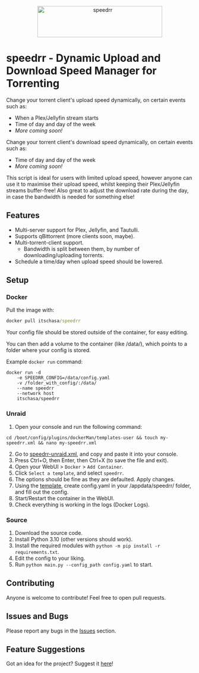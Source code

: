 <p align="center">
    <img src="https://raw.githubusercontent.com/itschasa/speedrr/master/images/speedrr_text.png" alt="speedrr" width="336" height="84">
    <br/>
    <h1>speedrr - Dynamic Upload and Download Speed Manager for Torrenting</h1>
</p>

Change your torrent client's upload speed dynamically, on certain events such as:
- When a Plex/Jellyfin stream starts
- Time of day and day of the week
- <i>More coming soon!</i>


Change your torrent client's download speed dynamically, on certain events such as:
- Time of day and day of the week
- <i>More coming soon!</i>


This script is ideal for users with limited upload speed, however anyone can use it to maximise their upload speed, whilst keeping their Plex/Jellyfin streams buffer-free! Also great to adjust the download rate during the day, in case the bandwidth is needed for something else!


## Features
- Multi-server support for Plex, Jellyfin, and Tautulli.
- Supports qBittorrent (more clients soon, maybe).
- Multi-torrent-client support.
    - Bandwidth is split between them, by number of downloading/uploading torrents.
- Schedule a time/day when upload speed should be lowered.


## Setup

### Docker
Pull the image with:
```cmd
docker pull itschasa/speedrr
```

Your config file should be stored outside of the container, for easy editing.

You can then add a volume to the container (like /data/), which points to a folder where your config is stored.

Example `docker run` command:
```
docker run -d
    -e SPEEDRR_CONFIG=/data/config.yaml
    -v /folder_with_config/:/data/
    --name speedrr
    --network host
    itschasa/speedrr
```

### Unraid
1. Open your console and run the following command:
```
cd /boot/config/plugins/dockerMan/templates-user && touch my-speedrr.xml && nano my-speedrr.xml
```
2. Go to <a href="https://raw.githubusercontent.com/itschasa/speedrr/main/speedrr-unraid.xml">speedrr-unraid.xml</a>, and copy and paste it into your console.
3. Press Ctrl+O, then Enter, then Ctrl+X (to save the file and exit).
4. Open your WebUI > `Docker` > `Add Container`.
5. Click `Select a template`, and select `speedrr`.
6. The options should be fine as they are defaulted. Apply changes.
7. Using the <a href="https://github.com/itschasa/speedrr/blob/main/config.yaml">template</a>, create config.yaml in your /appdata/speedrr/ folder, and fill out the config.
8. Start/Restart the container in the WebUI.
9. Check everything is working in the logs (Docker Logs).

### Source
1. Download the source code.
2. Install Python 3.10 (other versions should work).
3. Install the required modules with `python -m pip install -r requirements.txt`.
4. Edit the config to your liking.
5. Run `python main.py --config_path config.yaml` to start.


## Contributing
Anyone is welcome to contribute! Feel free to open pull requests.

## Issues and Bugs
Please report any bugs in the <a href="https://github.com/itschasa/speedrr/issues">Issues</a> section.

## Feature Suggestions
Got an idea for the project? Suggest it <a href="https://github.com/itschasa/speedrr/issues">here</a>!
